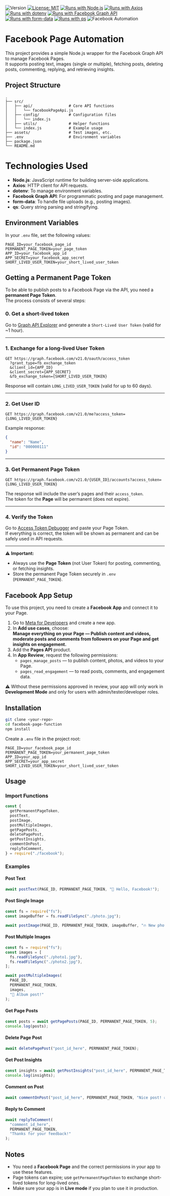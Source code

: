 ![Version](https://img.shields.io/badge/Version-1.0-blue.svg?cacheSeconds=2592000)
[![License: MIT](https://img.shields.io/badge/License-MIT-yellow.svg)](https://opensource.org/licenses/MIT)
[![Runs with Node.js](https://img.shields.io/badge/Runs%20with-Node.js-43853d.svg?style=flat-square&logo=node.js&logoColor=white)](https://nodejs.org/)
[![Runs with Axios](https://img.shields.io/badge/HTTP-Axios-5A29E4.svg?style=flat-square&logo=axios&logoColor=white)](https://axios-http.com/)
[![Runs with dotenv](https://img.shields.io/badge/Env-dotenv-000.svg?style=flat-square&logo=dotenv&logoColor=white)](https://www.npmjs.com/package/dotenv)
[![Runs with Facebook Graph API](https://img.shields.io/badge/Facebook-Graph%20API-1877F2.svg?style=flat-square&logo=facebook&logoColor=white)](https://developers.facebook.com/docs/graph-api)
[![Runs with form-data](https://img.shields.io/badge/Upload-form--data-EC4A3F.svg?style=flat-square)](https://www.npmjs.com/package/form-data)
[![Runs with qs](https://img.shields.io/badge/Query-qs-000000.svg?style=flat-square)](https://www.npmjs.com/package/qs)
![Facebook Automation](/assets/logo.webp)

# Facebook Page Automation

This project provides a simple Node.js wrapper for the Facebook Graph API to manage Facebook Pages.  
It supports posting text, images (single or multiple), fetching posts, deleting posts, commenting, replying, and retrieving insights.

## Project Structure

```
.
├── src/
│   ├── api/                # Core API functions
│   │   └── facebookPageApi.js
│   ├── config/             # Configuration files
│   │   └── index.js
│   ├── utils/              # Helper functions
│   └── index.js            # Example usage
├── assets/                 # Test images, etc.
├── .env                    # Environment variables
├── package.json
└── README.md
```

# Technologies Used

- **Node.js**: JavaScript runtime for building server-side applications.
- **Axios**: HTTP client for API requests.
- **dotenv**: To manage environment variables.
- **Facebook Graph API**: For programmatic posting and page management.
- **form-data**: To handle file uploads (e.g., posting images).
- **qs**: Query string parsing and stringifying.

## Environment Variables

In your `.env` file, set the following values:

```
PAGE_ID=your_facebook_page_id
PERMANENT_PAGE_TOKEN=your_page_token
APP_ID=your_facebook_app_id
APP_SECRET=your_facebook_app_secret
SHORT_LIVED_USER_TOKEN=your_short_lived_user_token
```

## Getting a Permanent Page Token

To be able to publish posts to a Facebook Page via the API, you need a **permanent Page Token**.  
The process consists of several steps:

### 0. Get a short-lived token

Go to [Graph API Explorer](https://developers.facebook.com/tools/explorer/) and generate a `Short-Lived User Token` (valid for ~1 hour).

---

### 1. Exchange for a long-lived User Token

```
GET https://graph.facebook.com/v21.0/oauth/access_token
  ?grant_type=fb_exchange_token
  &client_id={APP_ID}
  &client_secret={APP_SECRET}
  &fb_exchange_token={SHORT_LIVED_USER_TOKEN}
```

Response will contain `LONG_LIVED_USER_TOKEN` (valid for up to 60 days).

---

### 2. Get User ID

```
GET https://graph.facebook.com/v21.0/me?access_token={LONG_LIVED_USER_TOKEN}
```

Example response:

```json
{
  "name": "Name",
  "id": "000000111"
}
```

---

### 3. Get Permanent Page Token

```
GET https://graph.facebook.com/v21.0/{USER_ID}/accounts?access_token={LONG_LIVED_USER_TOKEN}
```

The response will include the user’s pages and their `access_token`.  
The token for the **Page** will be permanent (does not expire).

---

### 4. Verify the Token

Go to [Access Token Debugger](https://developers.facebook.com/tools/debug/accesstoken) and paste your Page Token.  
If everything is correct, the token will be shown as permanent and can be safely used in API requests.

---

⚠️ **Important:**

- Always use the **Page Token** (not User Token) for posting, commenting, or fetching insights.
- Store the permanent Page Token securely in `.env` (`PERMANENT_PAGE_TOKEN`).

## Facebook App Setup

To use this project, you need to create a **Facebook App** and connect it to your Page.

1. Go to [Meta for Developers](https://developers.facebook.com/) and create a new app.
2. In **Add use cases**, choose:  
   **Manage everything on your Page — Publish content and videos, moderate posts and comments from followers on your Page and get insights on engagement.**
3. Add the **Pages API** product.
4. In **App Review**, request the following permissions:
   - `pages_manage_posts` — to publish content, photos, and videos to your Page.
   - `pages_read_engagement` — to read posts, comments, and engagement data.

⚠️ Without these permissions approved in review, your app will only work in **Development Mode** and only for users with admin/tester/developer roles.

## Installation

```bash
git clone <your-repo>
cd facebook-page-function
npm install
```

Create a `.env` file in the project root:

```env
PAGE_ID=your_facebook_page_id
PERMANENT_PAGE_TOKEN=your_permanent_page_token
APP_ID=your_app_id
APP_SECRET=your_app_secret
SHORT_LIVED_USER_TOKEN=your_short_lived_user_token
```

## Usage

### Import Functions

```js
const {
  getPermanentPageToken,
  postText,
  postImage,
  postMultipleImages,
  getPagePosts,
  deletePagePost,
  getPostInsights,
  commentOnPost,
  replyToComment,
} = require("./facebook");
```

### Examples

#### Post Text

```js
await postText(PAGE_ID, PERMANENT_PAGE_TOKEN, "🚀 Hello, Facebook!");
```

#### Post Single Image

```js
const fs = require("fs");
const imageBuffer = fs.readFileSync("./photo.jpg");

await postImage(PAGE_ID, PERMANENT_PAGE_TOKEN, imageBuffer, "🔥 New photo!");
```

#### Post Multiple Images

```js
const fs = require("fs");
const images = [
  fs.readFileSync("./photo1.jpg"),
  fs.readFileSync("./photo2.jpg"),
];

await postMultipleImages(
  PAGE_ID,
  PERMANENT_PAGE_TOKEN,
  images,
  "📸 Album post!"
);
```

#### Get Page Posts

```js
const posts = await getPagePosts(PAGE_ID, PERMANENT_PAGE_TOKEN, 5);
console.log(posts);
```

#### Delete Page Post

```js
await deletePagePost("post_id_here", PERMANENT_PAGE_TOKEN);
```

#### Get Post Insights

```js
const insights = await getPostInsights("post_id_here", PERMANENT_PAGE_TOKEN);
console.log(insights);
```

#### Comment on Post

```js
await commentOnPost("post_id_here", PERMANENT_PAGE_TOKEN, "Nice post! 👍");
```

#### Reply to Comment

```js
await replyToComment(
  "comment_id_here",
  PERMANENT_PAGE_TOKEN,
  "Thanks for your feedback!"
);
```

## Notes

- You need a **Facebook Page** and the correct permissions in your app to use these features.
- Page tokens can expire; use `getPermanentPageToken` to exchange short-lived tokens for long-lived ones.
- Make sure your app is in **Live mode** if you plan to use it in production.
